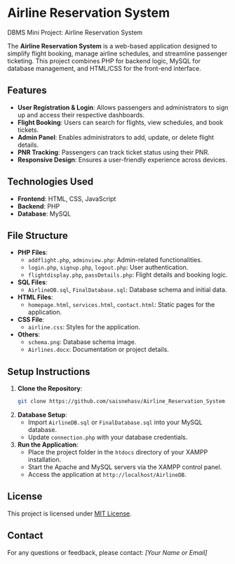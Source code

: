 # Airline Reservation System
DBMS Mini Project: Airline Reservation System

The **Airline Reservation System** is a web-based application designed to simplify flight booking, manage airline schedules, and streamline passenger ticketing. This project combines PHP for backend logic, MySQL for database management, and HTML/CSS for the front-end interface.

## Features

- **User Registration & Login**: Allows passengers and administrators to sign up and access their respective dashboards.
- **Flight Booking**: Users can search for flights, view schedules, and book tickets.
- **Admin Panel**: Enables administrators to add, update, or delete flight details.
- **PNR Tracking**: Passengers can track ticket status using their PNR.
- **Responsive Design**: Ensures a user-friendly experience across devices.

## Technologies Used

- **Frontend**: HTML, CSS, JavaScript
- **Backend**: PHP
- **Database**: MySQL

## File Structure

- **PHP Files**:
  - `addflight.php`, `adminview.php`: Admin-related functionalities.
  - `login.php`, `signup.php`, `logout.php`: User authentication.
  - `flightdisplay.php`, `passDetails.php`: Flight details and booking logic.
- **SQL Files**:
  - `AirlineDB.sql`, `FinalDatabase.sql`: Database schema and initial data.
- **HTML Files**:
  - `homepage.html`, `services.html`, `contact.html`: Static pages for the application.
- **CSS File**:
  - `airline.css`: Styles for the application.
- **Others**:
  - `schema.png`: Database schema image.
  - `Airlines.docx`: Documentation or project details.

## Setup Instructions

1. **Clone the Repository**:
   ```bash
   git clone https://github.com/saisnehasv/Airline_Reservation_System
   ```
2. **Database Setup**:
   - Import `AirlineDB.sql` or `FinalDatabase.sql` into your MySQL database.
   - Update `connection.php` with your database credentials.
3. **Run the Application**:
   - Place the project folder in the `htdocs` directory of your XAMPP installation.
   - Start the Apache and MySQL servers via the XAMPP control panel.
   - Access the application at `http://localhost/AirlineDB`.

## License

This project is licensed under [MIT License](LICENSE).

## Contact

For any questions or feedback, please contact: *[Your Name or Email]*
